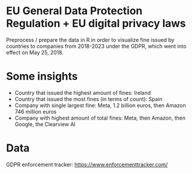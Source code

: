 # EU General Data Protection Regulation + EU digital privacy laws
Preprocess / prepare the data in R in order to visualize fine issued by countries to companies from 2018-2023 under the GDPR, which went into effect on May 25, 2018.  

# Some insights
- Country that issued the highest amount of fines: Ireland
- Country that issued the most fines (in terms of count): Spain
- Company with single largest fine: Meta, 1.2 billion euros, then Amazon 746 million euros
- Company with highest amount of total fines: Meta, then Amazon, then Google, the Clearview AI


# Data
GDPR enforcement tracker: https://www.enforcementtracker.com/

